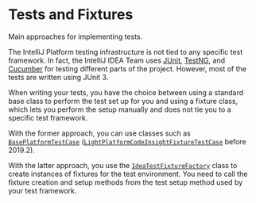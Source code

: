<!-- Copyright 2000-2023 JetBrains s.r.o. and contributors. Use of this source code is governed by the Apache 2.0 license. -->

# Tests and Fixtures

<link-summary>Main approaches for implementing tests.</link-summary>

The IntelliJ Platform testing infrastructure is not tied to any specific test framework.
In fact, the IntelliJ IDEA Team uses [JUnit](https://junit.org), [TestNG](https://testng.org), and [Cucumber](https://cucumber.io/) for testing different parts of the project.
However, most of the tests are written using JUnit 3.

When writing your tests, you have the choice between using a standard base class to perform the test set up for you and using a fixture class, which lets you perform the setup manually and does not tie you to a specific test framework.

With the former approach, you can use classes such as [`BasePlatformTestCase`](%gh-ic%/platform/testFramework/src/com/intellij/testFramework/fixtures/BasePlatformTestCase.java) ([`LightPlatformCodeInsightFixtureTestCase`](%gh-ic%/platform/testFramework/src/com/intellij/testFramework/fixtures/LightPlatformCodeInsightFixtureTestCase.java) before 2019.2).

With the latter approach, you use the [`IdeaTestFixtureFactory`](%gh-ic%/platform/testFramework/src/com/intellij/testFramework/fixtures/IdeaTestFixtureFactory.java) class to create instances of fixtures for the test environment.
You need to call the fixture creation and setup methods from the test setup method used by your test framework.
